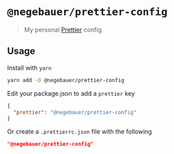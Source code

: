 # `@negebauer/prettier-config`

> My personal [Prettier](https://prettier.io) config.

## Usage

Install with `yarn`

```bash
yarn add -D @negebauer/prettier-config
```

Edit your package.json to add a `prettier` key

```json
{
  "prettier": "@negebauer/prettier-config"
}
```

Or create a `.prettierrc.json` file with the following

```json
"@negebauer/prettier-config"
```
